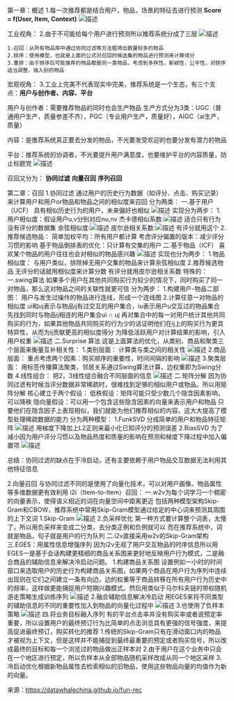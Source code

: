 第一章：概述
1.每一次推荐都是结合用户，物品，场景的特征去进行预测
**Score = f(User, Item, Context)**
![描述](img/1.png)

工业视角：
2.由于不可能给每个用户进行预测所以推荐系统分成了三层
![描述](img/2.png)
	
 	1.召回：从所有物品库中通过协同过滤等方法粗筛出数量较多的物品
	2.排序：使用模型，也就是上面的公式对召回的候选集的物品进行预测来计算得分
	3.重排：由于排序后可能推荐的物品都是同一类物品，考虑到多样性，新颖性，公平性，对排序适当调整，插入别的物品

宏观视角：
3.工业上完美不代表现实中完美，推荐系统是一个生态，有三个支点：**用户与创作者、内容、平台**

用户与创作者：需要推荐物品的同时也会生产物品
	生产方式分为3类：UGC（普通用户生产，质量参差不齐），PGC（专业用户生产，质量好），AIGC（ai生产，质量）

内容：是推荐系统真正要去分发的物品，不光要发受欢迎的也要分发有潜力的物品

平台：推荐系统的协调者，不光要提升用户满意度，也要维护平台的内容质量，防止标题党
![描述](img/3.png)

召回又分为：
	**协同过滤**
	**向量召回**
	**序列召回**

第二章：召回
1.协同过滤
通过用户的历史行为数据（如评分、点击、购买记录）来计算用户和用户or物品和物品之间的相似度来召回
分为两类：
	一.基于用户（UCF）
 	具有相似历史行为的用户，未来偏好也相似
   	![描述](img/d35ffe5e-2ad4-4c47-af3d-2bec6ea013dc.png)
	实现分为两步：
	1.用户相似度：假设用户u,v分别对应nu,nv
 		杰卡德相似系数:![描述](img/66d865b8-8f38-4e1a-a4cc-47ecd8f5d135.png) 适合只有行为没有评分的数据集
		余弦相似度:![描述](img/fffd7e65-97df-42e0-83f9-772408c31a16.png) 
  		皮尔逊相关系数:![描述](img/034f4a6a-45d1-4b47-a69c-34df9dfbcaad.png) 有评分就用这个
	2.推荐候选物品：
 		简单加权平均：所有用户都计算 
   		考虑评分偏置的版本：减少评分习惯的影响
	 	基于物品倒排表的优化：只计算有交集的用户
	二.基于物品（ICF）
	喜欢某个物品的用户往往也会对相似的物品感兴趣
	![描述](img/5e22c0de-460d-43da-9db0-0164b6ec2290.png)
 	实现也分为两步：
  	1.物品相似度：
   		与用户类似，排除掉无用户交集的物品来计算余弦相似度
	2.推荐候选物品
 		无评分的话就用相似度来计算分数
   		有评分就用皮尔逊相关系数
	特殊的：
	一.swing算法
 	如果多个用户在其他共同购买行为较少的情况下，同时购买了同一对物品，那么这对物品之间的关联性就更可信
  	分为两步：
   	1.构建用户-物品二部图：
		用户与发生过操作的物品进行连线，形成一个连线图
  	2.计算任意一对物品的相似度
   		ui和uj表示与物品ij有过交互的用户集合，iu表示用户u交互过的物品集合
	 	先找到同时与物品ij相连的用户集合ui ∩ uj
   		再对集合中的每一对用户统计其他共同购买的行为，如果其他物品共同购买的行为少的话证明他们在ij上的购买行为更具特异性，从而为ij贡献更高的相似度得分
   		为降低活跃用户对计算结果的影响，引入用户权重
	 	![描述](img/QQ_1758389942289.png)
   	二.Surprise 算法
	这是上面算法的优化，从类别、商品和聚类三个层面来衡量互补相关性：
  	1.类别层面：
   		计算类与类之间的相关性
   		![描述](img/616fdfb2-db3c-4474-9d13-28b280f96414.png)
	2.商品层面：
 		重点考虑两个因素：购买顺序的重要性，时间间隔的影响
   		![描述](img/f018df90-e1a4-40dc-8c6a-634d851ad1a7.png)
	3.聚类层面：
 		用标签传播算法聚类，邻居关系通过Swing算法计算，边权重即为Swing分数
   	4.线性组合：
		把2，3线性组合融合不同层面的信息
  		![描述](img/9bfc76ca-46aa-42a4-8a29-9ae282ba7f59.png)
	二.矩阵分解
	因为协同过滤有时候当评分数据非常稀疏时，很难找到足够的相似用户或物品。所以用矩阵分解
	核心建立于两个假设：
		低秩假设：矩阵可能只受少数几个隐含因素影响，可以降秩
		隐向量假设：可以用一个包含这些隐含因素的向量来表示用户和物品
	只要他们在隐含因子上表现相似，我们就能为他们推荐相似的内容。这大大提高了模型处理稀疏数据的能力
	分为两种模型：
	1.FunkSVD
 	分成简单的用户和物品特征矩阵
 	![描述](img/abcb1103-7bce-4273-bbdc-58f95ef1a3c0.png)
  	用梯度下降加上L2正则来最小化已知评分的预测误差
	2.BiasSVD
 	为了减小因为用户评分习惯以及物品热度和质量的影响在预测和梯度下降过程中加入偏置项
  	![描述](img/09100b48-44b0-4315-a268-badf941d9ffc.png)
   
总结：协同过滤的缺点在于冷启动，还有主要依赖于用户物品交互数据无法利用其他特征信息

2.向量召回
与协同过滤不同的是使用了向量化技术，可以对用户画像、物品属性等多维数据更有效利用
i2i（Item-to-Item）召回：
一.w2v为每个词学习一个稠密的向量表示，使得语义相近的词在向量空间中距离更近
包括两种模型架构Skip-Gram和CBOW，推荐系统中常用Skip-Gram模型通过给定的中心词来预测其周围的上下文词
	1.Skip-Gram
 	![描述](img/767d56e2-5263-499d-8874-e7191e62111f.png)
  	2.负采样优化
   	第一种方式要计算整个词表，太慢了，所以用负采样来变成二分类，去分类正例和负例就可以
而在推荐系统中，词就是物品，句子就是用户的行为队列
二.i2v直接采用w2v的Skip-Gram架构
三.EGES：用属性信息增强序列
因为i2v无视了用户交互物品的时序信息所以用EGES一是基于会话构建更精细的商品关系图来更好地反映用户行为模式，二是融合商品的辅助信息来解决冷启动问题。
 	1.构建商品关系图
  	设置例如一小时的时间窗口来选取用户的历史行为构建商品关系图，如果两个商品在用户行为序列中连续出现则在它们之间建立一条有向边，边的权重等于商品转移在所有用户行为历史中的频率，这样做更能捕捉用户短期兴趣模式。然后用类似于马尔科夫链的带权随机游走策略生成训练序列
   	![描述](img/1cb35f97-597e-4c3f-8fb5-763731aef7d3.png)
	2.融合辅助信息解决冷启动
 	用EGES来将不同类型的辅助信息的不同的重要性加入到物品的向量化过程中
  	![描述](img/6cc510a5-898b-4e71-b88b-1f6f25c12af0.png)
   	3.也使用了负样本策略
	![描述](img/fbe83f16-8224-4d33-8c59-20a448f55793.png)
四.将业务目标融入序列
有的平台点击率并没有购买率或者说预定率重要，所以设置用户的最终预订行为比简单的点击浏览具有更强的信号强度，来提高促进最终预订，购买转化的推荐
	1.传统的Skip-Gram只有在滑动窗口内的物品才被视为上下文，但是这样并不能捕捉到最终最重要的预定或者购买信号，所以改成最终的目标和每一个浏览过的物品做出正样本对
 	2.由于用户在这个业务中只会在一个地区进行预定，所以负样本从全部物品随机采样改成从同一个地区采样
  	3.冷启动优化根据新物品属性去检索相似的旧物品，使用这些物品向量的均值作为新的向量。


   	
	 	
	 
	 	
   		
   		
   		
 	



来源：https://datawhalechina.github.io/fun-rec
